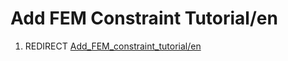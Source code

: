 # Add FEM Constraint Tutorial/en

1.  REDIRECT [Add\_FEM\_constraint\_tutorial/en](Add_FEM_constraint_tutorial/en.md)
